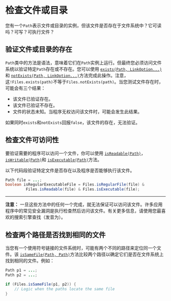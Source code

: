 # 检查文件或目录

您有一个`Path`表示文件或目录的实例，但该文件是否存在于文件系统中？它可读吗？可写？可执行文件？

## 验证文件或目录的存在

`Path`类中的方法是语法，意味着它们在`Path`实例上运行。但最终您必须访问文件系统以验证特定`Path`存在或不存在。您可以使用 [`exists(Path, LinkOption...)`](https://docs.oracle.com/javase/8/docs/api/java/nio/file/Files.html#exists-java.nio.file.Path-java.nio.file.LinkOption...-)和 [`notExists(Path, LinkOption...)`](https://docs.oracle.com/javase/8/docs/api/java/nio/file/Files.html#notExists-java.nio.file.Path-java.nio.file.LinkOption...-)方法完成此操作。注意，这`!Files.exists(path)`不等于`Files.notExists(path)`。当您测试文件存在时，可能会有三个结果：

- 该文件已验证存在。
- 该文件已验证不存在。
- 文件的状态未知。当程序无权访问该文件时，可能会发生此结果。

如果同时`exists`和`notExists`回报`false`，该文件的存在，无法验证。

## 检查文件可访问性

要验证需要的程序可以访问一个文件，你可以使用 [`isReadable(Path)`](https://docs.oracle.com/javase/8/docs/api/java/nio/file/Files.html#isReadable-java.nio.file.Path-)， [`isWritable(Path)`](https://docs.oracle.com/javase/8/docs/api/java/nio/file/Files.html#isWritable-java.nio.file.Path-)和 [`isExecutable(Path)`](https://docs.oracle.com/javase/8/docs/api/java/nio/file/Files.html#isExecutable-java.nio.file.Path-)方法。

以下代码段验证特定文件是否存在以及程序是否能够执行该文件。

```java
Path file = ...;
boolean isRegularExecutableFile = Files.isRegularFile(file) &
         Files.isReadable(file) & Files.isExecutable(file);
```

------

**注意：**  一旦这些方法中的任何一个完成，就无法保证可以访问该文件。许多应用程序中的常见安全漏洞是执行检查然后访问该文件。有关更多信息，请使用您最喜欢的搜索引擎查找（发音为）。

## 检查两个路径是否找到相同的文件

当您有一个使用符号链接的文件系统时，可能有两个不同的路径来定位同一个文件。该 [`isSameFile(Path, Path)`](https://docs.oracle.com/javase/8/docs/api/java/nio/file/Files.html#isSameFile-java.nio.file.Path-java.nio.file.Path-)方法比较两个路径以确定它们是否在文件系统上找到相同的文件。例如：

```java
Path p1 = ...;
Path p2 = ...;

if (Files.isSameFile(p1, p2)) {
    // Logic when the paths locate the same file
}
```

